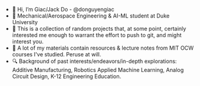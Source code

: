 - 👋 Hi, I’m Giac/Jack Do - @donguyengiac 
- 👀 Mechanical/Aerospace Engineering & AI-ML student at Duke University
- 🌱 This is a collection of random projects that, at some point, certainly interested me enough to warrant the effort to push to git, and might interest you.
- 📖 A lot of my materials contain resources & lecture notes from MIT OCW courses I've studied. Peruse at will.
- 🔍 Background of past interests/endeavors/in-depth explorations: Additive Manufacturing, Robotics Applied Machine Learning, Analog Circuit Design, K-12 Engineering Education.

<!---
donguyengiac/donguyengiac is a ✨ special ✨ repository because its `README.md` (this file) appears on your GitHub profile.
You can click the Preview link to take a look at your changes.
--->
